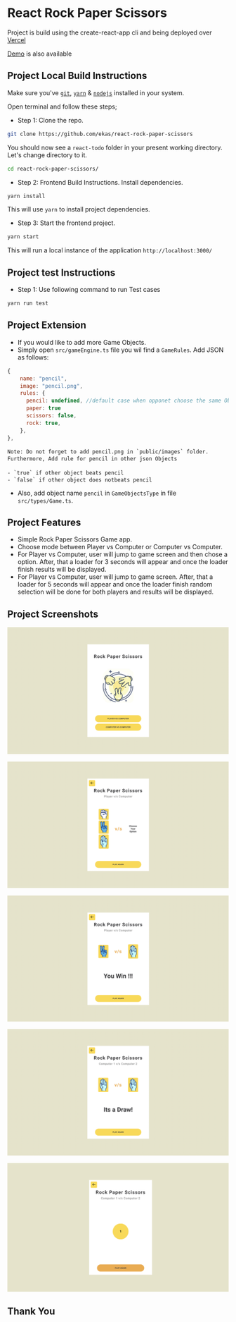 # React Rock Paper Scissors

Project is build using the create-react-app cli and being deployed over [Vercel](https://vercel.com/)

[Demo](https://react-rock-paper-scissors-eight.vercel.app/) is also available

## Project Local Build Instructions

Make sure you've [`git`](https://git-scm.com/book/en/v2/Getting-Started-Installing-Git), [`yarn`](https://classic.yarnpkg.com/lang/en/docs/install/#mac-stable) & [`nodejs`](https://nodejs.org/en/) installed in your system.

Open terminal and follow these steps;

- Step 1: Clone the repo.

```bash
git clone https://github.com/ekas/react-rock-paper-scissors
```

You should now see a `react-todo` folder in your present working directory. Let's change directory to it.

```bash
cd react-rock-paper-scissors/
```

- Step 2: Frontend Build Instructions. Install dependencies.

```bash
yarn install
```

This will use `yarn` to install project dependencies.

- Step 3: Start the frontend project.

```bash
yarn start
```

This will run a local instance of the application `http://localhost:3000/`

## Project test Instructions

- Step 1: Use following command to run Test cases

```bash
yarn run test
```

## Project Extension

- If you would like to add more Game Objects.
- Simply open `src/gameEngine.ts` file you wil find a `GameRules`. Add JSON as follows:

```js
{
    name: "pencil",
    image: "pencil.png",
    rules: {
      pencil: undefined, //default case when opponet choose the same Object
      paper: true
      scissors: false,
      rock: true,
    },
},
```

```text
Note: Do not forget to add pencil.png in `public/images` folder. Furthermore, Add rule for pencil in other json Objects

- `true` if other object beats pencil
- `false` if other object does notbeats pencil

```

- Also, add object name `pencil` in `GameObjectsType` in file `src/types/Game.ts`.

## Project Features

- Simple Rock Paper Scissors Game app.
- Choose mode between Player vs Computer or Computer vs Computer.
- For Player vs Computer, user will jump to game screen and then chose a option. After, that a loader for 3 seconds will appear and once the loader finish results will be displayed.
- For Player vs Computer, user will jump to game screen. After, that a loader for 5 seconds will appear and once the loader finish random selection will be done for both players and results will be displayed.

## Project Screenshots

![Img 1](https://github.com/ekas/react-rock-paper-scissors/blob/main/screenshots/Image_1.png)

![Img 2](https://github.com/ekas/react-rock-paper-scissors/blob/main/screenshots/Image_2.png)

![Img 3](https://github.com/ekas/react-rock-paper-scissors/blob/main/screenshots/Image_3.png)

![Img 4](https://github.com/ekas/react-rock-paper-scissors/blob/main/screenshots/Image_4.png)

![Img 5](https://github.com/ekas/react-rock-paper-scissors/blob/main/screenshots/Image_5.png)

## Thank You
